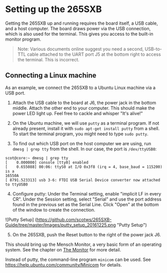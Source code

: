 # Setting up the 265SXB

Getting the 265SXB up and running requires the board itself, a USB cable, and a
host computer. The board draws power via the USB connection, which is also used
for the terminal. This gives you access to the built-in monitor program.

> Note: Various documents online suggest you need a second, USB-to-TTL cable
> attached to the UART port J5 at the bottom right to access the terminal. This
> is incorrect.

## Connecting a Linux machine

As an example, we connect the 265SXB to a Ubuntu Linux machine via a USB port.

1. Attach the USB cable to the board at J6, the power jack in the bottom middle.
Attach the other end to your computer. This should make the power LED light up.
Feel free to cackle and whisper "It's alive!"

2. On the Ubuntu machine, we will use `putty` as a terminal program. If not
already present, install it with `sudo apt-get install putty` from a shell. To
start the terminal program, you might need to type `sudo putty`.

3. To find out which USB port on the host computer we are using, run `dmesg |
grep tty` from the shell. In our case, the port is `/dev/ttyUSB0`:
```
scot@core:~ dmesg | grep tty
[    0.000000] console [tty0] enabled
[    0.655088] 00:06: ttyS0 at I/O 0x3f8 (irq = 4, base_baud = 115200) is a
16550A
[ 8791.523313] usb 3-6: FTDI USB Serial Device converter now attached to ttyUSB0
```

4. Configure putty: Under the Terminal setting, enable "implicit LF in every
CR". Under the Session setting, select "Serial" and use the port address found
in the previous set as the Serial Line. Click "Open" at the bottom of the window
to create the connection.

![Putty Setup]
(https://github.com/scotws/265SXB-Guide/tree/master/Images/putty_setup_20161225.png
"Putty Setup")

5. On the 265SXB, push the Reset button to the right of the power jack J6. 

This should bring up the Mensch Monitor, a very basic form of an operating
system. See the chapter on [The
Monitor](https://github.com/scotws/265SXB-Guide/blob/master/monitor.md) for more
detail.

Instead of putty, the command-line program `minicom` can be used. See
https://help.ubuntu.com/community/Minicom for details.

